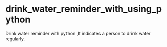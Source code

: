 # drink_water_reminder_with_using_python
Drink water reminder with python ,It indicates a person to drink water regularly.
